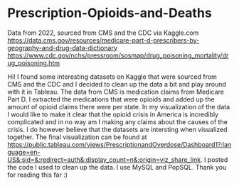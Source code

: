 # Prescription-Opioids-and-Deaths

Data from 2022, sourced from CMS and the CDC via Kaggle.com
https://data.cms.gov/resources/medicare-part-d-prescribers-by-geography-and-drug-data-dictionary
https://www.cdc.gov/nchs/pressroom/sosmap/drug_poisoning_mortality/drug_poisoning.htm


Hi! I found some interesting datasets on Kaggle that were sourced from CMS and the CDC and I decided to clean up the data a bit and play around with it in Tableau.
The data from CMS is medication claims from Medicare Part D. I extracted the medications that were opioids and added up the amount of opioid claims there were per state.
In my visualization of the data I would like to make it clear that the opioid crisis in America is incredibly complicated and in no way am I making any claims about the causes of the crisis. I do however believe that the datasets are intersting when visualized together. The final visualization can be found at https://public.tableau.com/views/PrescriptionandOverdose/Dashboard1?:language=en-US&:sid=&:redirect=auth&:display_count=n&:origin=viz_share_link.
I posted the code I used to clean up the data. I use MySQL and PopSQL.
Thank you for reading this far :)
